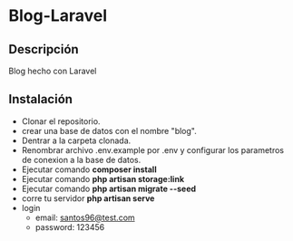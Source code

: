 # Blog-Laravel

## Descripción

Blog hecho con Laravel

## Instalación
* Clonar el repositorio.
* crear una base de datos con el nombre "blog".
* Dentrar a la carpeta clonada.
* Renombrar archivo .env.example por .env y configurar los parametros de conexion a la base de datos.
* Ejecutar comando **composer install**
* Ejecutar comando **php artisan storage:link**
* Ejecutar comando **php artisan migrate --seed**
* corre tu servidor **php artisan serve**
* login
    * email: santos96@test.com
    * password: 123456